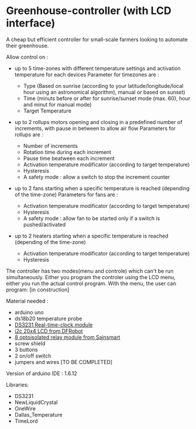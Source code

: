 # Greenhouse-controller (with LCD interface)
A cheap but efficient controller for small-scale farmers looking to automate their greenhouse.

Allow control on : 
- up to 5 time-zones with different temperature settings and activation temperature for each devices
    Parameter for timezones are :
    - Type (Based on sunrise (according to your latitude/longitude/local hour using an astronomical algorithm), manual
      or based on sunset)
    - Time (minuts before or after for sunrise/sunset mode (max. 60), hour and minut for manual mode)
    - Target Temperature
   
- up to 2 rollups motors opening and closing in a predefined number of increments, with pause in between to allow air flow
    Parameters for rollups are :
    - Number of increments
    - Rotation time during each increment
    - Pause time beatween each increment
    - Activation temperature modificator (according to target temperature)
    - Hysteresis
    - A safety mode : allow a switch to stop the increment counter
    
- up to 2 fans starting when a specific temperature is reached (depending of the time-zone)
    Parameters for fans are :
   - Activation temperature modificator (according to target temperature)
   - Hysteresis
   - A safety mode : allow fan to be started only if a switch is pushed/activated
   
- up to 2 heaters starting when a specific temperature is reached (depending of the time-zone)
   - Activation temperature modificator (according to target temperature)
   - Hysteresis

The controller has two modes(menu and controle) which can't be run simultaneously. Either you program the controler using the LCD menu, either you run the actual control program. 
With the menu, the user can program:
[in construction]

Material needed : 
- arduino uno
- ds18b20 temperature probe
- [DS3231 Real-time-clock module](https://abra-electronics.com/robotics-embedded-electronics/breakout-boards/clocks/ard-ds3231-super-accurate-real-time-clock-ds3231.html)
- [i2c 20x4 LCD from DFRobot](https://www.dfrobot.com/wiki/index.php/I2C_TWI_LCD2004_Module_(Arduino/Gadgeteer_Compatible))
- [8 optoisolated relay module from Sainsmart](http://www.sainsmart.com/8-channel-dc-5v-relay-module-for-arduino-pic-arm-dsp-avr-msp430-ttl-logic.html)
- screw shield
- 3 buttons 
- 2 on/off switch
- jumpers and wires
[TO BE COMPLETED]

Version of arduino IDE : 1.6.12

Libraries:
- DS3231
- NewLiquidCrystal
- OneWire
- Dallas_Temperature
- TimeLord
